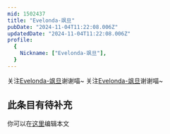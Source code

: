 ```yaml
---
mid: 1502437
title: "Evelonda-飒旦"
pubDate: "2024-11-04T11:22:08.006Z"
updatedDate: "2024-11-04T11:22:08.006Z"
profile:
  {
    Nickname: ["Evelonda-飒旦"],
  }
---
```


关注[Evelonda-飒旦](https://space.bilibili.com/1502437)谢谢喵~ 关注[Evelonda-飒旦](https://space.bilibili.com/1502437)谢谢喵~

## 此条目有待补充
你可以在[这里](https://github.com/Yuhanawa/VTuber.ICU/edit/master/src/content/v/Evelonda-飒旦/index.md)编辑本文
